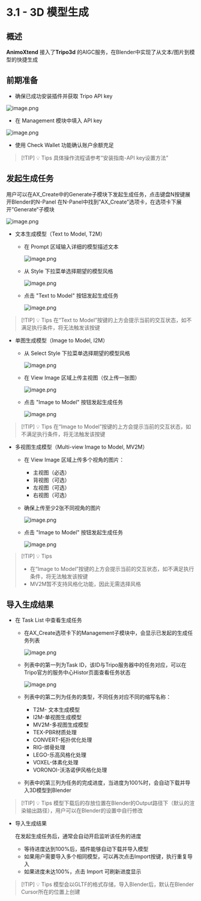# 3.1 - 3D 模型生成

## 概述

**AnimoXtend** 接入了**Tripo3d** 的AIGC服务，在Blender中实现了从文本/图片到模型的快捷生成

## 前期准备

- 确保已成功安装插件并获取 Tripo API key

![image.png](https://prod-files-secure.s3.us-west-2.amazonaws.com/377f2602-1acb-4b9b-b8c9-0b4eab3f6e7a/e34ab661-849d-48a1-b91b-3c171841f2e4/image.png)

- 在 Management 模块中填入 API key

![image.png](https://prod-files-secure.s3.us-west-2.amazonaws.com/377f2602-1acb-4b9b-b8c9-0b4eab3f6e7a/e33cb951-4ae6-4c76-bde7-51bbfe5fdbaf/image.png)

- 使用 Check Wallet 功能确认账户余额充足

> [!TIP] 💡 Tips
> 具体操作流程请参考“安装指南-API key设置方法”

## 发起生成任务

用户可以在AX_Create中的Generate子模块下发起生成任务，点击键盘N按键展开Blender的N-Panel
在N-Panel中找到”AX_Create”选项卡，在选项卡下展开”Generate“子模块

![image.png](https://prod-files-secure.s3.us-west-2.amazonaws.com/377f2602-1acb-4b9b-b8c9-0b4eab3f6e7a/b25b03c2-3547-414c-adfb-6753c848ccc0/image.png)

- 文本生成模型（Text to Model, T2M）
  - 在 Prompt 区域输入详细的模型描述文本

    ![image.png](https://prod-files-secure.s3.us-west-2.amazonaws.com/377f2602-1acb-4b9b-b8c9-0b4eab3f6e7a/9d3a99f4-5ebc-409a-9e16-3c9bf12c9f49/image.png)

  - 从 Style 下拉菜单选择期望的模型风格

    ![image.png](https://prod-files-secure.s3.us-west-2.amazonaws.com/377f2602-1acb-4b9b-b8c9-0b4eab3f6e7a/985f03de-a1eb-4029-9ed7-56815a0763fb/image.png)

  - 点击 "Text to Model" 按钮发起生成任务

    ![image.png](https://prod-files-secure.s3.us-west-2.amazonaws.com/377f2602-1acb-4b9b-b8c9-0b4eab3f6e7a/16a278e9-8891-471e-8203-14a38b2b1e2f/image.png)

> [!TIP] 💡 Tips
> 在“Text to Model”按键的上方会提示当前的交互状态，如不满足执行条件，将无法触发该按键

- 单图生成模型（Image to Model, I2M）
  - 从 Select Style 下拉菜单选择期望的模型风格

    ![image.png](https://prod-files-secure.s3.us-west-2.amazonaws.com/377f2602-1acb-4b9b-b8c9-0b4eab3f6e7a/985f03de-a1eb-4029-9ed7-56815a0763fb/image.png)

  - 在 View Image 区域上传主视图（仅上传一张图）

    ![image.png](https://prod-files-secure.s3.us-west-2.amazonaws.com/377f2602-1acb-4b9b-b8c9-0b4eab3f6e7a/c19456fe-ea9f-421a-a009-7eade76e3f6d/image.png)

  - 点击 "Image to Model" 按钮发起生成任务

    ![image.png](https://prod-files-secure.s3.us-west-2.amazonaws.com/377f2602-1acb-4b9b-b8c9-0b4eab3f6e7a/bdab50aa-bf66-4264-beb8-4ca525fab04c/image.png)

> [!TIP] 💡 Tips
> 在“Image to Model”按键的上方会提示当前的交互状态，如不满足执行条件，将无法触发该按键

- 多视图生成模型（Multi-view Image to Model, MV2M）
  - 在 View Image 区域上传多个视角的图片：
    - 主视图（必选）
    - 背视图（可选）
    - 左视图（可选）
    - 右视图（可选）

  - 确保上传至少2张不同视角的图片

    ![image.png](https://prod-files-secure.s3.us-west-2.amazonaws.com/377f2602-1acb-4b9b-b8c9-0b4eab3f6e7a/c9597671-8742-4735-a138-63f0e5b0cc2b/image.png)

  - 点击 "Image to Model" 按钮发起生成任务

    ![image.png](https://prod-files-secure.s3.us-west-2.amazonaws.com/377f2602-1acb-4b9b-b8c9-0b4eab3f6e7a/bdab50aa-bf66-4264-beb8-4ca525fab04c/image.png)

> [!TIP] 💡 Tips
>
> - 在“Image to Model”按键的上方会提示当前的交互状态，如不满足执行条件，将无法触发该按键
> - MV2M暂不支持风格化功能，因此无需选择风格

## 导入生成结果

- 在 Task List 中查看生成任务
  - 在AX_Create选项卡下的Management子模块中，会显示已发起的生成任务列表

    ![image.png](https://prod-files-secure.s3.us-west-2.amazonaws.com/377f2602-1acb-4b9b-b8c9-0b4eab3f6e7a/899c04d1-6c45-448c-9b04-9bf4880a4a24/image.png)

  - 列表中的第一列为Task ID，该ID与Tripo服务器中的任务对应，可以在Tripo官方的服务中心Histor页面查看任务状态

    ![image.png](https://prod-files-secure.s3.us-west-2.amazonaws.com/377f2602-1acb-4b9b-b8c9-0b4eab3f6e7a/18e7bb86-31d0-4942-8524-08de64b9f0cc/image.png)

  - 列表中的第二列为任务的类型，不同任务对应不同的缩写名称：
    - T2M- 文本生成模型
    - I2M-单视图生成模型
    - MV2M-多视图生成模型
    - TEX-PBR材质处理
    - CONVERT-拓扑优化处理
    - RIG-绑骨处理
    - LEGO-乐高风格化处理
    - VOXEL-体素化处理
    - VORONOI-沃洛诺伊风格化处理

  - 列表中的第三列为任务的完成进度，当进度为100%时，会自动下载并导入3D模型到Blender

> [!TIP] 💡 Tips
> 模型下载后的存放位置在Blender的Output路径下（默认的渲染输出路径），用户可以在Blender的设置中自行修改

- 导入生成结果

    在发起生成任务后，通常会自动开启监听该任务的进度

  - 等待进度达到100%后，插件能够自动下载并导入模型
  - 如果用户需要导入多个相同模型，可以再次点击Import按键，执行重复导入
  - 如果进度未达100%，点击 Import 可刷新进度显示

> [!TIP] 💡 Tips
> 模型会以GLTF的格式存储，导入Blender后，默认在Blender Cursor所在的位置上创建
